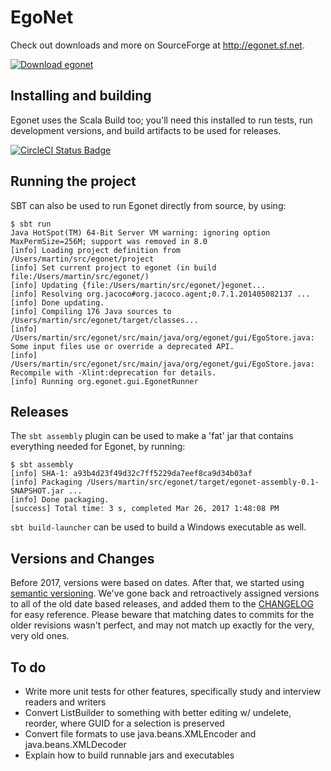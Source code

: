 # EgoNet

Check out downloads and more on SourceForge at http://egonet.sf.net.

[![Download egonet](https://a.fsdn.com/con/app/sf-download-button)](https://sourceforge.net/projects/egonet/files/latest/download)

## Installing and building

Egonet uses the Scala Build too; you'll need this installed to run tests, run development versions, and build artifacts to be used for releases.

[![CircleCI Status Badge](https://circleci.com/gh/egonet/egonet.svg?style=shield&circle-token=f120f41c0d823f28fe3421ec4b92cb149af5c5e0)](https://circleci.com/gh/egonet/egonet)

## Running the project

SBT can also be used to run Egonet directly from source, by using:
```
$ sbt run
Java HotSpot(TM) 64-Bit Server VM warning: ignoring option MaxPermSize=256M; support was removed in 8.0
[info] Loading project definition from /Users/martin/src/egonet/project
[info] Set current project to egonet (in build file:/Users/martin/src/egonet/)
[info] Updating {file:/Users/martin/src/egonet/}egonet...
[info] Resolving org.jacoco#org.jacoco.agent;0.7.1.201405082137 ...
[info] Done updating.
[info] Compiling 176 Java sources to /Users/martin/src/egonet/target/classes...
[info] /Users/martin/src/egonet/src/main/java/org/egonet/gui/EgoStore.java: Some input files use or override a deprecated API.
[info] /Users/martin/src/egonet/src/main/java/org/egonet/gui/EgoStore.java: Recompile with -Xlint:deprecation for details.
[info] Running org.egonet.gui.EgonetRunner
```

## Releases

The `sbt assembly` plugin can be used to make a 'fat' jar that contains everything needed for Egonet, by running:

```
$ sbt assembly
[info] SHA-1: a93b4d23f49d32c7ff5229da7eef8ca9d34b03af
[info] Packaging /Users/martin/src/egonet/target/egonet-assembly-0.1-SNAPSHOT.jar ...
[info] Done packaging.
[success] Total time: 3 s, completed Mar 26, 2017 1:48:08 PM
```

`sbt build-launcher` can be used to build a Windows executable as well.

## Versions and Changes

Before 2017, versions were based on dates. After that, we started using [semantic versioning](http://semver.org). We've gone back and retroactively assigned versions to all of the old date based releases, and added them to the [CHANGELOG](CHANGELOG.md) for easy reference. Please beware that matching dates to commits for the older revisions wasn't perfect, and may not match up exactly for the very, very old ones.

## To do
- Write more unit tests for other features, specifically study and interview readers and writers
- Convert ListBuilder to something with better editing w/ undelete, reorder, where GUID for a selection is preserved
- Convert file formats to use java.beans.XMLEncoder and java.beans.XMLDecoder
- Explain how to build runnable jars and executables
